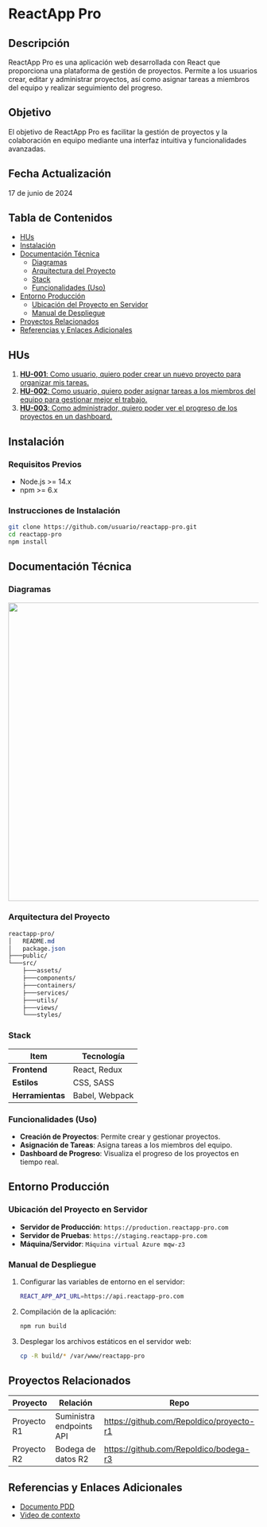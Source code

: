 # ReactApp Pro

## Descripción
ReactApp Pro es una aplicación web desarrollada con React que proporciona una plataforma de gestión de proyectos. Permite a los usuarios crear, editar y administrar proyectos, así como asignar tareas a miembros del equipo y realizar seguimiento del progreso.

## Objetivo
El objetivo de ReactApp Pro es facilitar la gestión de proyectos y la colaboración en equipo mediante una interfaz intuitiva y funcionalidades avanzadas.

## Fecha Actualización
17 de junio de 2024

## Tabla de Contenidos
- [HUs](#hus)
- [Instalación](#instalación)
- [Documentación Técnica](#documentación-técnica)
  - [Diagramas](#diagramas)
  - [Arquitectura del Proyecto](#arquitectura-del-proyecto)
  - [Stack](#stack)
  - [Funcionalidades (Uso)](#funcionalidades-uso)
- [Entorno Producción](#entorno-producción)
  - [Ubicación del Proyecto en Servidor](#ubicación-del-proyecto-en-servidor)
  - [Manual de Despliegue](#manual-de-despliegue)
- [Proyectos Relacionados](#proyectos-relacionados)
- [Referencias y Enlaces Adicionales](#referencias-y-enlaces-adicionales)

## HUs
1. [**HU-001**: Como usuario, quiero poder crear un nuevo proyecto para organizar mis tareas.](https://link.com)
2. [**HU-002**: Como usuario, quiero poder asignar tareas a los miembros del equipo para gestionar mejor el trabajo.](https://link.com)
3. [**HU-003**: Como administrador, quiero poder ver el progreso de los proyectos en un dashboard.](https://link.com)

## Instalación
### Requisitos Previos
- Node.js >= 14.x
- npm >= 6.x

### Instrucciones de Instalación
```bash
git clone https://github.com/usuario/reactapp-pro.git
cd reactapp-pro
npm install
```
## Documentación Técnica
### Diagramas
<img src="https://www.gliffy.com/sites/gliffy/files/image/2020-06/uml_2.png" width="600">

### Arquitectura del Proyecto
```css
reactapp-pro/
│   README.md
│   package.json
├───public/
└───src/
    ├───assets/
    ├───components/
    ├───containers/
    ├───services/
    ├───utils/
    ├───views/
    └───styles/
```
### Stack
|Item |Tecnología|
|------|-----|
|**Frontend**|React, Redux|
|**Estilos**|CSS, SASS|
|**Herramientas**| Babel, Webpack|

### Funcionalidades (Uso)
-   **Creación de Proyectos**: Permite crear y gestionar proyectos.
-   **Asignación de Tareas**: Asigna tareas a los miembros del equipo.
-   **Dashboard de Progreso**: Visualiza el progreso de los proyectos en tiempo real.

## Entorno Producción
### Ubicación del Proyecto en Servidor

-   **Servidor de Producción**: `https://production.reactapp-pro.com`
-   **Servidor de Pruebas**: `https://staging.reactapp-pro.com`
-   **Máquina/Servidor**: `Máquina virtual Azure mqw-z3`

### Manual de Despliegue
1. Configurar las variables de entorno en el servidor:
	```bash
	REACT_APP_API_URL=https://api.reactapp-pro.com
	```
2. Compilación de la aplicación:
	```bash
	npm run build
	```
3. Desplegar los archivos estáticos en el servidor web:
	```bash
	cp -R build/* /var/www/reactapp-pro
	```
## Proyectos Relacionados
|Proyecto|Relación|Repo|
|---|---|---|
|Proyecto R1|Suministra endpoints API|https://github.com/RepoIdico/proyecto-r1|
|Proyecto R2|Bodega de datos R2|https://github.com/RepoIdico/bodega-r3|

## Referencias y Enlaces Adicionales
- [Documento PDD](https://enlace.com)
- [Video de contexto](https://youtube.com)
